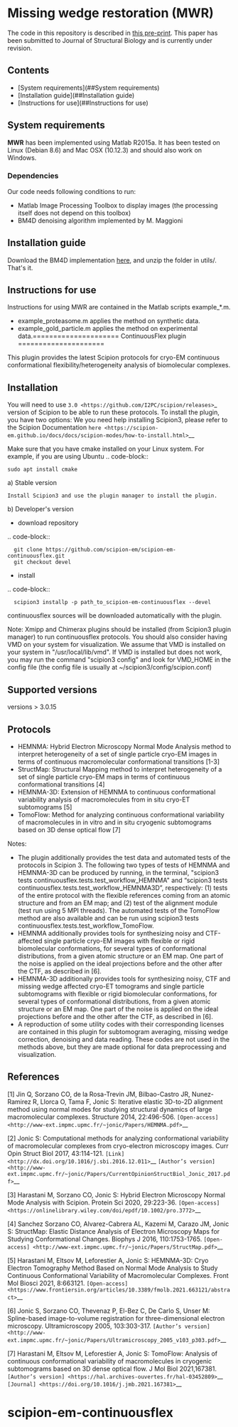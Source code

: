 # Missing wedge restoration (MWR)

The code in this repository is described in [this pre-print](https://hal.inria.fr/hal-01966821/document). This paper has been submitted to Journal of Structural Biology and is currently under revision.

## Contents
- [System requirements](##System requirements)
- [Installation guide](##Installation guide)
- [Instructions for use](##Instructions for use)

## System requirements
__MWR__ has been implemented using Matlab R2015a. It has been tested on Linux (Debian 8.6) and Mac OSX (10.12.3) and should also work on Windows.

### Dependencies
Our code needs following conditions to run:
- Matlab Image Processing Toolbox to display images (the processing itself does not depend on this toolbox)
- BM4D denoising algorithm implemented by M. Maggioni

## Installation guide
Download the BM4D implementation [here](http://www.cs.tut.fi/~foi/GCF-BM3D/BM4D_v3p2.zip), and unzip the folder in utils/. That's it.

## Instructions for use
Instructions for using MWR are contained in the Matlab scripts example_*.m. 
- example_proteasome.m applies the method on synthetic data.
- example_gold_particle.m applies the method on experimental data.=====================
ContinuousFlex plugin
=====================

This plugin provides the latest Scipion protocols for cryo-EM continuous conformational flexibility/heterogeneity analysis of biomolecular complexes.


Installation
------------

You will need to use `3.0 <https://github.com/I2PC/scipion/releases>`_ version of Scipion to be able to run these protocols. To install the plugin, you have two options:
We you need help installing Scipion3, please refer to the Scipion Documentation `here <https://scipion-em.github.io/docs/docs/scipion-modes/how-to-install.html>`__

Make sure that you have cmake installed on your Linux system. For example, if you are using Ubuntu
 .. code-block::

    sudo apt install cmake


a) Stable version

	Install Scipion3 and use the plugin manager to install the plugin.

b) Developer's version

   * download repository

   .. code-block::

      git clone https://github.com/scipion-em/scipion-em-continuousflex.git
      git checkout devel

   * install

   .. code-block::

      scipion3 installp -p path_to_scipion-em-continuousflex --devel

continuousflex sources will be downloaded automatically with the plugin.


Note: Xmipp and Chimerax plugins should be installed (from Scipion3 plugin manager) to run continuousflex protocols.
You should also consider having VMD on your system for visualization.
We assume that VMD is installed on your system in "/usr/local/lib/vmd".
If VMD is installed but does not work, you may run the command "scipion3 config" and look for VMD_HOME in the config file (the config file is usually at ~/scipion3/config/scipion.conf)

Supported versions
------------------

versions > 3.0.15

Protocols
---------

* HEMNMA: Hybrid Electron Microscopy Normal Mode Analysis method to interpret heterogeneity of a set of single particle cryo-EM images in terms of continuous macromolecular conformational transitions [1-3]
* StructMap: Structural Mapping method to interpret heterogeneity of a set of single particle cryo-EM maps in terms of continuous conformational transitions [4]
* HEMNMA-3D: Extension of HEMNMA to continuous conformational variability analysis of macromolecules from in situ cryo-ET subtomograms [5]
* TomoFlow: Method for analyzing continuous conformational variability of macromolecules in in vitro and in situ cryogenic subtomograms based on 3D dense optical flow [7]

Notes:

* The plugin additionally provides the test data and automated tests of the protocols in Scipion 3. The following two types of tests of HEMNMA and HEMNMA-3D can be produced by running, in the terminal, "scipion3 tests continuousflex.tests.test_workflow_HEMNMA" and “scipion3 tests continuousflex.tests.test_workflow_HEMNMA3D”, respectively: (1) tests of the entire protocol with the flexible references coming from an atomic structure and from an EM map; and (2) test of the alignment module (test run using 5 MPI threads). The automated tests of the TomoFlow method are also available and can be run using scipion3 tests continuousflex.tests.test_workflow_TomoFlow.
* HEMNMA additionally provides tools for synthesizing noisy and CTF-affected single particle cryo-EM images with flexible or rigid biomolecular conformations, for several types of conformational distributions, from a given atomic structure or an EM map. One part of the noise is applied on the ideal projections before and the other after the CTF, as described in [6].
* HEMNMA-3D additionally provides tools for synthesizing noisy, CTF and missing wedge affected cryo-ET tomograms and single particle subtomograms with flexible or rigid biomolecular conformations, for several types of conformational distributions, from a given atomic structure or an EM map. One part of the noise is applied on the ideal projections before and the other after the CTF, as described in [6].
* A reproduction of some utility codes with their corresponding licenses are contained in this plugin for subtomogram averaging, missing wedge correction, denoising and data reading. These codes are not used in the methods above, but they are made optional for data preprocessing and visualization.


References
----------
[1] Jin Q, Sorzano CO, de la Rosa-Trevin JM, Bilbao-Castro JR, Nunez-Ramirez R, Llorca O, Tama F, Jonic S: Iterative elastic 3D-to-2D alignment method using normal modes for studying structural dynamics of large macromolecular complexes. Structure 2014, 22:496-506. `[Open-access] <http://www-ext.impmc.upmc.fr/~jonic/Papers/HEMNMA.pdf>`__

[2] Jonic S: Computational methods for analyzing conformational variability of macromolecular complexes from cryo-electron microscopy images. Curr Opin Struct Biol 2017, 43:114-121. `[Link] <http://dx.doi.org/10.1016/j.sbi.2016.12.011>`__ `[Author’s version] <http://www-ext.impmc.upmc.fr/~jonic/Papers/CurrentOpinionStructBiol_Jonic_2017.pdf>`__

[3] Harastani M, Sorzano CO, Jonic S: Hybrid Electron Microscopy Normal Mode Analysis with Scipion. Protein Sci 2020, 29:223-36. `[Open-access] <https://onlinelibrary.wiley.com/doi/epdf/10.1002/pro.3772>`__

[4] Sanchez Sorzano CO, Alvarez-Cabrera AL, Kazemi M, Carazo JM, Jonic S: StructMap: Elastic Distance Analysis of Electron Microscopy Maps for Studying Conformational Changes. Biophys J 2016, 110:1753-1765. `[Open-access] <http://www-ext.impmc.upmc.fr/~jonic/Papers/StructMap.pdf>`__

[5] Harastani M, Eltsov M, Leforestier A, Jonic S: HEMNMA-3D: Cryo Electron Tomography Method Based on Normal Mode Analysis to Study Continuous Conformational Variability of Macromolecular Complexes. Front Mol Biosci 2021, 8:663121. `[Open-access] <https://www.frontiersin.org/articles/10.3389/fmolb.2021.663121/abstract>`__

[6] Jonic S, Sorzano CO, Thevenaz P, El-Bez C, De Carlo S, Unser M: Spline-based image-to-volume registration for three-dimensional electron microscopy. Ultramicroscopy 2005, 103:303-317. `[Author’s version] <http://www-ext.impmc.upmc.fr/~jonic/Papers/Ultramicroscopy_2005_v103_p303.pdf>`__

[7] Harastani M, Eltsov M, Leforestier A, Jonic S: TomoFlow: Analysis of continuous conformational variability of macromolecules in cryogenic subtomograms based on 3D dense optical flow. J Mol Biol 2021,167381. `[Author’s version] <https://hal.archives-ouvertes.fr/hal-03452809>`__ `[Journal] <https://doi.org/10.1016/j.jmb.2021.167381>`__

# scipion-em-continuousflex
